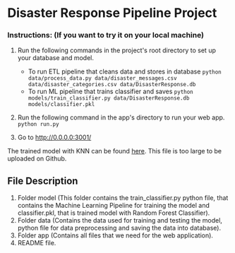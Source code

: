 # Disaster Response Pipeline Project

### Instructions: (If you want to try it on your local machine)
1. Run the following commands in the project's root directory to set up your database and model.

    - To run ETL pipeline that cleans data and stores in database
        `python data/process_data.py data/disaster_messages.csv data/disaster_categories.csv data/DisasterResponse.db`
    - To run ML pipeline that trains classifier and saves
        `python models/train_classifier.py data/DisasterResponse.db models/classifier.pkl`

2. Run the following command in the app's directory to run your web app.
    `python run.py`

3. Go to http://0.0.0.0:3001/

The trained model with KNN can be found [here](https://drive.google.com/drive/folders/16oSTqkjX1KL7I3SXTcGkfWRUWMY_mdlx?usp=sharing). This file is too large to be uploaded on Github.<br/>

## File Description
1. Folder model (This folder contains the train_classifier.py python file, that contains the Machine Learning Pipeline for training the model and classifier.pkl, that is trained model with Random Forest Classifier).<br/>
2. Folder data (Contains the data used for training and testing the model, python file for data preprocessing and saving the data into database).<br/>
3. Folder app (Contains all files that we need for the web application).<br/>
4. README file.



